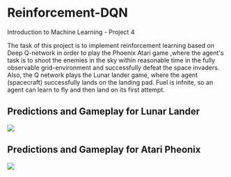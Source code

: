 # Reinforcement-DQN
Introduction to Machine Learning - Project 4


The task of this project is to implement reinforcement learning based on Deep Q-network in order to play 
the Phoenix Atari game ,where the agent's task is to shoot the enemies in the sky within reasonable
time in the fully observable grid-environment and successfully defeat the space invaders. Also, the Q network
plays the Lunar lander game, where the agent (spacecraft) successfully lands on the landing pad. Fuel is
infnite, so an agent can learn to fly and then land on its first attempt. 

## Predictions and Gameplay for Lunar Lander 
![](./assets/lunar_lander.gif)


## Predictions and Gameplay for Atari Pheonix 
![](./assets/phoenix.gif)
